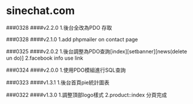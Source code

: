 # sinechat.com
###0328
####v2.2.0
1.後台全改為PDO 存取

###0328
####v2.1.0
1.add phpmailer on contact page

###0325
####v2.0.2
1.後台調整為PDO查詢[index][setbanner][news(delete un do)]
2.facebook info use link

###0324
####v2.0.0
1.使用PDO模組進行SQL查詢

###0323
####v1.3.1
1.後台首頁pie統計圖表

###0322
####v1.3.0
1.調整頂部logo樣式
2.product::index 分頁完成


<!--
####v1.2.1
1.banner img resize
2.product::content set min-height

####v1.2.0
1.後台產品管理儲存後,先產生裁切圖片

###0321
####v1.1.3
1.調整product取出條件為open
2.修改文字過長造成版面問題(導航欄位、產品介紹)

###0320
####v1.1.1
1.後台優化程式

####v1.1.0
1.後台修改密碼功能
2.優化程式

###0318
####v1.0.1
1.SQL connect fail msg
2.優化樣式

###0318
####v1.0.0
1.正式環境上線版本

###0318
####v0.5.0
1.加入社群分享
2.全站加入SEO meta tag
3.首頁設定資料完成

###0317
####v0.4.10
1.建立 setbanner 後台(未完成)
2.SEO meta tag

###0315
####v0.4.7
1.建立.contact後台(未完成)
2.調整取得info欄位方式

###0313
####v0.4.0
1.product 建立完成(前/後)

###0311
####v0.3.1
1.後台建立 作品展示 (product)<br>
2.須處理 product/edit 的 jquery fileupload 問題<br>

###0311
####v0.3.0
1.後台servicearea、service 完成<br>
2.前台service 完成about<br>


###0310
####v0.2.11
1.後台servicearea、service 尚未完成
2.調整資料表結構, id 加上前綴

###0309
####v0.2.9
1.調整news 樣式
2.前台列出news配合jbox完成

###0308
####v0.2.8
1.完成後台最新消息管理

###0307
####v0.2.7
1.後台最新消息建立

###0303
####v0.2.5
1.後台邏輯完成
2.登入 登出功能完成
3.關於新誠 建立中
4.上傳圖片至相對應_SUB_CLASS的功能未完成

###0302
####v0.2.4
1.admin 邏輯
2.後台建立
3.加入資料庫

###0301
####v0.2.3
1.加入fa icon
2.聯絡我們加入FB

###0228
####v0.2.2
1.調整全局樣式
2.聯絡我們加入電話及性別

####v0.2.1
1.調整首頁文字區塊padding

####v0.2.0
1.全站初始版型完成


###0227
####v0.1.6
1.新增靜態檔案
2.新增set_js, set_css,
3.調整引入靜態檔案方式至頂部
4.完成about樣板

####v0.1.5
1.判斷http協定
2.調整全域變數定義

###0225
####v0.1.4
1.調整副檔名

####v0.1.3
1.分層完成(前後台)

####v0.1.2
1.首頁樣板
2.分層處理及引入檔案(未完成)
-->
